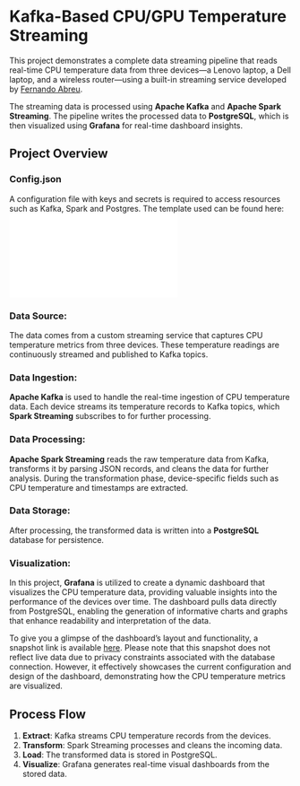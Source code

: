 # Kafka-Based CPU/GPU Temperature Streaming

This project demonstrates a complete data streaming pipeline that reads real-time CPU temperature data from three devices—a Lenovo laptop, a Dell laptop, and a wireless router—using a built-in streaming service developed by [Fernando Abreu](https://github.com/nandoabreu).

The streaming data is processed using **Apache Kafka** and **Apache Spark Streaming**. The pipeline writes the processed data to **PostgreSQL**, which is then visualized using **Grafana** for real-time dashboard insights.

## Project Overview

### Config.json
A configuration file with keys and secrets is required to access resources such as Kafka, Spark and Postgres. The template used can be found here: ![Config.json](py_code/config.json)


### Data Source:
The data comes from a custom streaming service that captures CPU temperature metrics from three devices. These temperature readings are continuously streamed and published to Kafka topics.

### Data Ingestion:
**Apache Kafka** is used to handle the real-time ingestion of CPU temperature data. Each device streams its temperature records to Kafka topics, which **Spark Streaming** subscribes to for further processing.

### Data Processing:
**Apache Spark Streaming** reads the raw temperature data from Kafka, transforms it by parsing JSON records, and cleans the data for further analysis. During the transformation phase, device-specific fields such as CPU temperature and timestamps are extracted.

### Data Storage:
After processing, the transformed data is written into a **PostgreSQL** database for persistence.

### Visualization:
In this project, **Grafana** is utilized to create a dynamic dashboard that visualizes the CPU temperature data, providing valuable insights into the performance of the devices over time. The dashboard pulls data directly from PostgreSQL, enabling the generation of informative charts and graphs that enhance readability and interpretation of the data.

To give you a glimpse of the dashboard’s layout and functionality, a snapshot link is available [here](https://snapshots.raintank.io/dashboard/snapshot/kMfGdNWghBjyHv8xq0afocYXklkrFjbt?orgId=0&refresh=1m). Please note that this snapshot does not reflect live data due to privacy constraints associated with the database connection. However, it effectively showcases the current configuration and design of the dashboard, demonstrating how the CPU temperature metrics are visualized.

## Process Flow

1. **Extract**: Kafka streams CPU temperature records from the devices.
2. **Transform**: Spark Streaming processes and cleans the incoming data.
3. **Load**: The transformed data is stored in PostgreSQL.
4. **Visualize**: Grafana generates real-time visual dashboards from the stored data.
